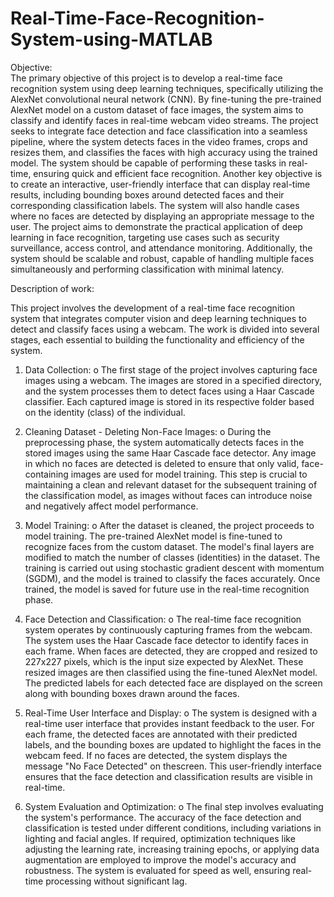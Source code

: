 # Real-Time-Face-Recognition-System-using-MATLAB
Objective:  
The primary objective of this project is to develop a real-time face recognition 
system using deep learning techniques, specifically utilizing the AlexNet 
convolutional neural network (CNN). By fine-tuning the pre-trained AlexNet 
model on a custom dataset of face images, the system aims to classify and identify 
faces in real-time webcam video streams. The project seeks to integrate face 
detection and face classification into a seamless pipeline, where the system 
detects faces in the video frames, crops and resizes them, and classifies the faces 
with high accuracy using the trained model. The system should be capable of 
performing these tasks in real-time, ensuring quick and efficient face recognition. 
Another key objective is to create an interactive, user-friendly interface that can 
display real-time results, including bounding boxes around detected faces and their 
corresponding classification labels. The system will also handle cases where no 
faces are detected by displaying an appropriate message to the user. The project 
aims to demonstrate the practical application of deep learning in face recognition, 
targeting use cases such as security surveillance, access control, and attendance 
monitoring. Additionally, the system should be scalable and robust, capable of 
handling multiple faces simultaneously and performing classification with 
minimal latency. 


Description of work: 


This project involves the development of a real-time face recognition system that 
integrates computer vision and deep learning techniques to detect and classify 
faces using a webcam. The work is divided into several stages, each essential to 
building the functionality and efficiency of the system. 
1. Data Collection: 
o The first stage of the project involves capturing face images using a 
webcam. The images are stored in a specified directory, and the system 
processes them to detect faces using a Haar Cascade classifier. Each 
captured image is stored in its respective folder based on the identity 
(class) of the individual. 
 
2. Cleaning Dataset - Deleting Non-Face Images: 
o During the preprocessing phase, the system automatically detects faces 
in the stored images using the same Haar Cascade face detector. Any 
image in which no faces are detected is deleted to ensure that only valid, 
face-containing images are used for model training. This step is crucial 
to maintaining a clean and relevant dataset for the subsequent training 
of the classification model, as images without faces can introduce noise 
and negatively affect model performance.

3. Model Training: 
o After the dataset is cleaned, the project proceeds to model training. The 
pre-trained AlexNet model is fine-tuned to recognize faces from the 
custom dataset. The model's final layers are modified to match the 
number of classes (identities) in the dataset. The training is carried out 
using stochastic gradient descent with momentum (SGDM), and the 
model is trained to classify the faces accurately. Once trained, the 
model is saved for future use in the real-time recognition phase. 
 
4. Face Detection and Classification: 
o The real-time face recognition system operates by continuously 
capturing frames from the webcam. The system uses the Haar Cascade 
face detector to identify faces in each frame. When faces are detected, 
they are cropped and resized to 227x227 pixels, which is the input size 
expected by AlexNet. These resized images are then classified using 
the fine-tuned AlexNet model. The predicted labels for each detected 
face are displayed on the screen along with bounding boxes drawn 
around the faces. 
 
5. Real-Time User Interface and Display: 
o The system is designed with a real-time user interface that provides 
instant feedback to the user. For each frame, the detected faces are 
annotated with their predicted labels, and the bounding boxes are 
updated to highlight the faces in the webcam feed. If no faces are 
detected, the system displays the message "No Face Detected" on thescreen.
This user-friendly interface ensures that the face detection and 
classification results are visible in real-time.

6. System Evaluation and Optimization: 
o The final step involves evaluating the system's performance. The 
accuracy of the face detection and classification is tested under 
different conditions, including variations in lighting and facial angles. 
If required, optimization techniques like adjusting the learning rate, 
increasing training epochs, or applying data augmentation are 
employed to improve the model's accuracy and robustness. The system 
is evaluated for speed as well, ensuring real-time processing without 
significant lag.



